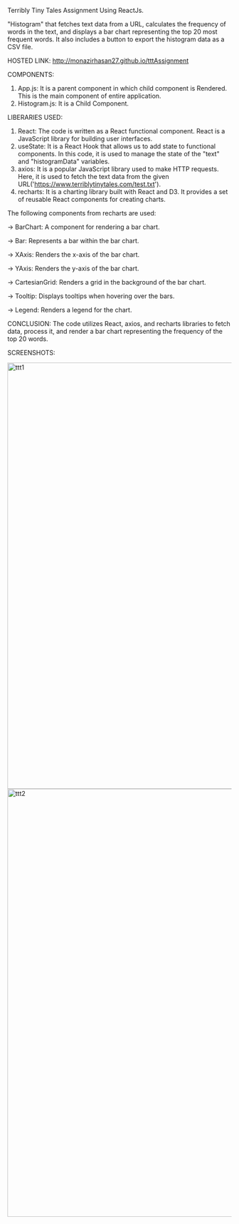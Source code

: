 Terribly Tiny Tales Assignment Using ReactJs.


"Histogram" that fetches text data from a URL, calculates the frequency of words in the text, and displays a bar chart representing the top 20 most frequent words. 
It also includes a button to export the histogram data as a CSV file.

HOSTED LINK: http://monazirhasan27.github.io/tttAssignment

COMPONENTS:
1. App.js: It is a parent component in which child component is Rendered. This is the main component of entire application.
2. Histogram.js: It is a Child Component.

LIBERARIES USED:
1. React: The code is written as a React functional component. React is a JavaScript library for building user interfaces.
2. useState: It is a React Hook that allows us to add state to functional components. In this code, it is used to manage the state of the "text" and "histogramData" variables.
3. axios: It is a popular JavaScript library used to make HTTP requests. Here, it is used to fetch the text data from the given        URL('https://www.terriblytinytales.com/test.txt').
5. recharts: It is a charting library built with React and D3. It provides a set of reusable React components for creating charts. 

The following components from recharts are used:

-> BarChart: A component for rendering a bar chart.

-> Bar: Represents a bar within the bar chart.

-> XAxis: Renders the x-axis of the bar chart.

-> YAxis: Renders the y-axis of the bar chart.

-> CartesianGrid: Renders a grid in the background of the bar chart.

-> Tooltip: Displays tooltips when hovering over the bars.

-> Legend: Renders a legend for the chart.

CONCLUSION:
The code utilizes React, axios, and recharts libraries to fetch data, process it, and render a bar chart representing the frequency of the top 20 words.


SCREENSHOTS:

<img width="956" alt="ttt1" src="https://github.com/monazirhasan27/tttAssignment/assets/107314495/447d1719-2766-45c3-bcdf-750e726b1aac">


<img width="960" alt="ttt2" src="https://github.com/monazirhasan27/tttAssignment/assets/107314495/87519657-3864-4daa-8077-365667c44df7">
